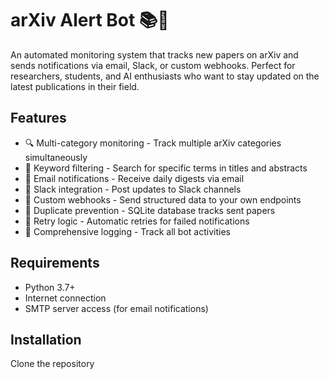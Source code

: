 # arXiv Alert Bot 📚🤖

An automated monitoring system that tracks new papers on arXiv and sends notifications via email, Slack, or custom webhooks. Perfect for researchers, students, and AI enthusiasts who want to stay updated on the latest publications in their field.

## Features

- 🔍 Multi-category monitoring - Track multiple arXiv categories simultaneously  
- 🎯 Keyword filtering - Search for specific terms in titles and abstracts  
- 📧 Email notifications - Receive daily digests via email  
- 💬 Slack integration - Post updates to Slack channels  
- 🔗 Custom webhooks - Send structured data to your own endpoints  
- 💾 Duplicate prevention - SQLite database tracks sent papers  
- 🔄 Retry logic - Automatic retries for failed notifications  
- 📝 Comprehensive logging - Track all bot activities  

## Requirements

- Python 3.7+  
- Internet connection  
- SMTP server access (for email notifications)  

## Installation

Clone the repository  
